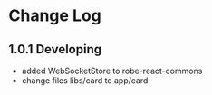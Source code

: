 # Change Log

## 1.0.1 Developing
* added WebSocketStore to robe-react-commons
* change files libs/card to app/card





